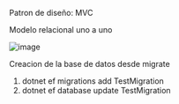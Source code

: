 Patron de diseño: MVC

Modelo relacional uno a uno 

![image](https://github.com/user-attachments/assets/0cb1b500-acbf-4c88-9f92-159c5378bc33)


Creacion de la base de datos desde migrate 

1. dotnet ef migrations add TestMigration
2. dotnet ef database update TestMigration


